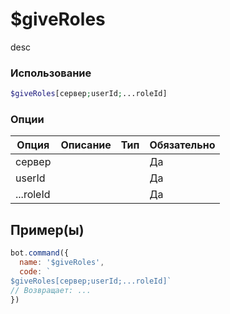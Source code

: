 # $giveRoles
desc
### Использование
```php
$giveRoles[сервер;userId;...roleId]
```

### Опции

| Опция | Описание | Тип | Обязательно |
|--------|-------------|------|----------|
| сервер |  |  | Да | 
| userId |  |  | Да | 
| ...roleId |  |  | Да |
## Пример(ы)

```javascript
bot.command({
  name: '$giveRoles',
  code: `
$giveRoles[сервер;userId;...roleId]`
// Возвращает: ...
})
```
